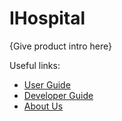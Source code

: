 # IHospital

{Give product intro here}

Useful links:
* [User Guide](UserGuide.md)
* [Developer Guide](DeveloperGuide.md)
* [About Us](AboutUs.md)
